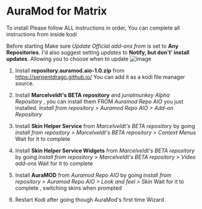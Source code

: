 # AuraMod for Matrix

To install  Please follow ALL instructions in order, You can complete all  instructions from inside kodi 

 Before starting Make sure *Update Official add-ons from* is set to   **Any Repositories**. I'd also suggest setting *updates* to **Notify, but don't' install updates**. Allowing you to choose when to update
![image](https://user-images.githubusercontent.com/21133858/110848870-8ee72280-827c-11eb-87a6-0bf68538522c.png)


1. Install **repository.auramod.aio-1.0.zip** from https://serpentdrago.github.io/ You can add it as a kodi file manager source.
2. Install **Marcelveldt's BETA repository** and *jurialmunkey Alpha Repository*  , you can install them FROM *Auramod Repo AIO* you just installed.  *Install from repository  > Auramod Repo AIO > Add-on Repository*
    
3. Install **Skin Helper Service** from *Marcelveldt's BETA repository* by going  *install from repository > Marcelveldt's BETA repository > Context Menus* Wait for it to complete
4. Install **Skin Helper Service Widgets** from *Marcelveldt's BETA repository* by going  *install from repository > Marcelveldt's BETA repository > Video add-ons* Wait for it to complete
5. Install  **AuraMOD** from *Auramod Repo AIO* by going *install from repository > Auramod Repo AIO > Look and feel > Skin* Wait for it to complete , switching skins when prompted 
6. Restart Kodi after going though AuraMod's first time Wizard 
